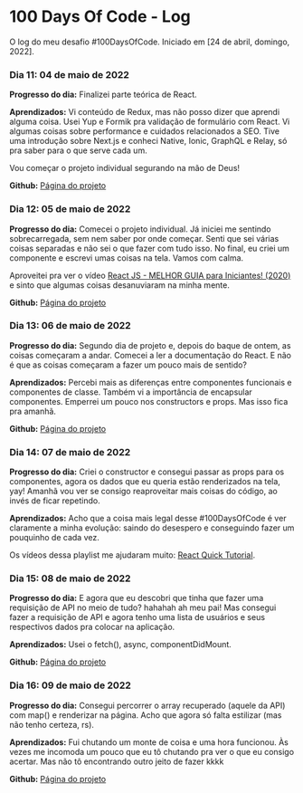 # 100 Days Of Code - Log

O log do meu desafio #100DaysOfCode. Iniciado em [24 de abril, domingo, 2022].

### Dia 11: 04 de maio de 2022

**Progresso do dia:** Finalizei parte teórica de React. 

**Aprendizados:** Vi conteúdo de Redux, mas não posso dizer que aprendi alguma coisa. Usei Yup e Formik pra validação de formulário com React. Vi algumas coisas sobre performance e cuidados relacionados a SEO. Tive uma introdução sobre Next.js e conheci Native, Ionic, GraphQL e Relay, só pra saber para o que serve cada um.

Vou começar o projeto individual segurando na mão de Deus!

**Github:** [Página do projeto](https://github.com/sarahrubia/form-react-yup-formik)

### Dia 12: 05 de maio de 2022

**Progresso do dia:** Comecei o projeto individual. Já iniciei me sentindo sobrecarregada, sem nem saber por onde começar. Senti que sei várias coisas separadas e não sei o que fazer com tudo isso. No final, eu criei um componente e escrevi umas coisas na tela. Vamos com calma.

Aproveitei pra ver o vídeo [React JS - MELHOR GUIA para Iniciantes! (2020)](https://youtu.be/Ws9WVHhNq5M) e sinto que algumas coisas desanuviaram na minha mente.

**Github:** [Página do projeto](https://github.com/sarahrubia/app-pagamentos)

### Dia 13: 06 de maio de 2022

**Progresso do dia:** Segundo dia de projeto e, depois do baque de ontem, as coisas começaram a andar. Comecei a ler a documentação do React. E não é que as coisas começaram a fazer um pouco mais de sentido?

**Aprendizados:** Percebi mais as diferenças entre componentes funcionais e componentes de classe. Também vi a importância de encapsular componentes. Emperrei um pouco nos constructors e props. Mas isso fica pra amanhã.

**Github:** [Página do projeto](https://github.com/sarahrubia/app-pagamentos)

### Dia 14: 07 de maio de 2022

**Progresso do dia:** Criei o constructor e consegui passar as props para os componentes, agora os dados que eu queria estão renderizados na tela, yay! Amanhã vou ver se consigo reaproveitar mais coisas do código, ao invés de ficar repetindo.

**Aprendizados:** Acho que a coisa mais legal desse #100DaysOfCode é ver claramente a minha evolução: saindo do desespero e conseguindo fazer um pouquinho de cada vez.

Os vídeos dessa playlist me ajudaram muito: [React Quick Tutorial](https://www.youtube.com/playlist?list=PLxRVWC-K96b3NJO-tWQ3Z3AaZ-G8oS4hx).

### Dia 15: 08 de maio de 2022

**Progresso do dia:** E agora que eu descobri que tinha que fazer uma requisição de API no meio de tudo? hahahah ah meu pai! Mas consegui fazer a requisição de API e agora tenho uma lista de usuários e seus respectivos dados pra colocar na aplicação. 

**Aprendizados:** Usei o fetch(), async, componentDidMount.

**Github:** [Página do projeto](https://github.com/sarahrubia/app-pagamentos)

### Dia 16: 09 de maio de 2022

**Progresso do dia:** Consegui percorrer o array recuperado (aquele da API) com map() e renderizar na página. Acho que agora só falta estilizar (mas não tenho certeza, rs).

**Aprendizados:** Fui chutando um monte de coisa e uma hora funcionou. Às vezes me incomoda um pouco que eu tô chutando pra ver o que eu consigo acertar. Mas não tô encontrando outro jeito de fazer kkkk

**Github:** [Página do projeto](https://github.com/sarahrubia/app-pagamentos)
